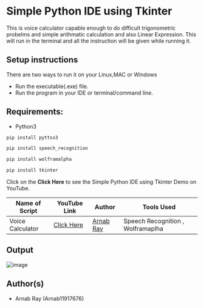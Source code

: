 # Simple Python IDE using Tkinter
This is voice calculator capable enough to do difficult trigonometric probelms and simple arithmatic calculation and also Linear Expression.
This will run in the terminal and all the instruction will be given while running it.


## Setup instructions
There are two ways to run it on your Linux,MAC or Windows

- Run the executable(.exe) file.
- Run the program in your IDE or terminal/command line.

## Requirements:
- Python3

```bash
pip install pyttsx3
```
```bash
pip install speech_recognition
```
```bash
pip install wolframalpha
``` 
```bash
pip install tkinter
``` 
Click on the **Click Here** to see the Simple Python IDE using Tkinter Demo on YouTube.

| Name of Script | YouTube Link |  Author | Tools Used |
| --- | --- | --- | --- 
|Voice Calculator| [Click Here](https://youtu.be/cOgujLzl9zg)| [Arnab Ray](https://github.com/Arnab11917676) | Speech Recognition , Wolframaplha

## Output

![image](https://user-images.githubusercontent.com/59610398/117536098-ccff8900-b016-11eb-809d-a63a3c23b39b.png)


## Author(s)

- Arnab Ray (Arnab11917676)


